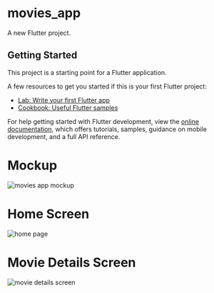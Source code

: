 # movies_app

A new Flutter project.

## Getting Started

This project is a starting point for a Flutter application.

A few resources to get you started if this is your first Flutter project:

- [Lab: Write your first Flutter app](https://docs.flutter.dev/get-started/codelab)
- [Cookbook: Useful Flutter samples](https://docs.flutter.dev/cookbook)

For help getting started with Flutter development, view the
[online documentation](https://docs.flutter.dev/), which offers tutorials,
samples, guidance on mobile development, and a full API reference.

# Mockup
![movies app mockup](https://github.com/MohamedElkerm/Movies_App_clean_Architecture/assets/87609841/220344f3-7074-41b1-818d-14d385fbe0f0)

# Home Screen
![home page](https://github.com/MohamedElkerm/Movies_App_clean_Architecture/assets/87609841/452054a7-b98a-4a17-973a-63fde491ca51)

# Movie Details Screen
![movie details screen](https://github.com/MohamedElkerm/Movies_App_clean_Architecture/assets/87609841/ad29e360-b510-45a1-9b58-48db48602e95)





